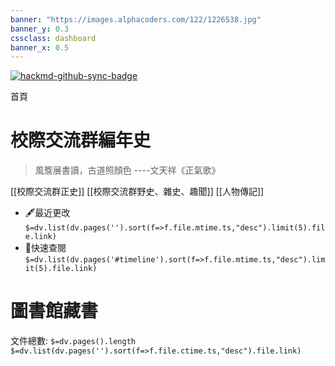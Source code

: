 ```yaml
---
banner: "https://images.alphacoders.com/122/1226538.jpg"
banner_y: 0.3
cssclass: dashboard
banner_x: 0.5
---
```


[![hackmd-github-sync-badge](https://hackmd.io/WAiABTaESHeN74SvXjTGjw/badge)](https://hackmd.io/WAiABTaESHeN74SvXjTGjw)

<div class="title">首頁</div>

# 校際交流群編年史
> 風簷展書讀，古道照顏色
> ----文天祥《正氣歌》

[[校際交流群正史]] [[校際交流群野史、雜史、趣聞]] [[人物傳記]]
- 🖋️最近更改  
	`$=dv.list(dv.pages('').sort(f=>f.file.mtime.ts,"desc").limit(5).file.link)`
- 🔖快速查閱
	`$=dv.list(dv.pages('#timeline').sort(f=>f.file.mtime.ts,"desc").limit(5).file.link)`
# 圖書館藏書
文件總數: `$=dv.pages().length`
`$=dv.list(dv.pages('').sort(f=>f.file.ctime.ts,"desc").file.link)`

